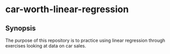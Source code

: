 # car-worth-linear-regression

## Synopsis

The purpose of this repository is to practice using linear regression through exercises looking at data on car sales.
